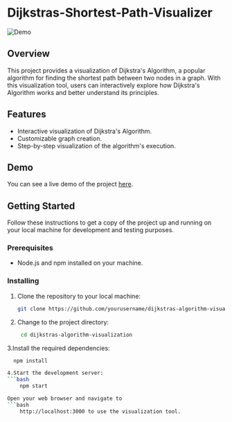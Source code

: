 # Dijkstras-Shortest-Path-Visualizer

![Demo](demo.gif)

## Overview

This project provides a visualization of Dijkstra's Algorithm, a popular algorithm for finding the shortest path between two nodes in a graph. With this visualization tool, users can interactively explore how Dijkstra's Algorithm works and better understand its principles.

## Features

- Interactive visualization of Dijkstra's Algorithm.
- Customizable graph creation.
- Step-by-step visualization of the algorithm's execution.

## Demo

You can see a live demo of the project [here](link_to_live_demo).

## Getting Started

Follow these instructions to get a copy of the project up and running on your local machine for development and testing purposes.

### Prerequisites

- Node.js and npm installed on your machine.

### Installing

1. Clone the repository to your local machine:

   ```bash
   git clone https://github.com/yourusername/dijkstras-algorithm-visualization.git

2. Change to the project directory:
   ```bash
    cd dijkstras-algorithm-visualization

 3.Install the required dependencies:
  ```bash
    npm install

 4.Start the development server:
  ```bash
      npm start

  Open your web browser and navigate to
  ```bash
      http://localhost:3000 to use the visualization tool.
